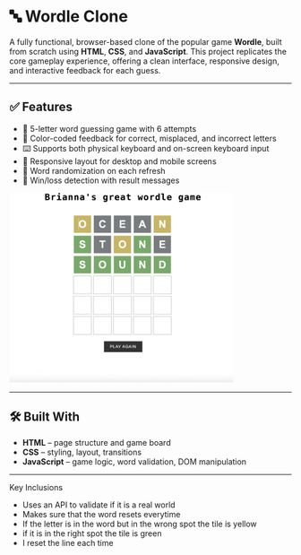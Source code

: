 # 🔤 Wordle Clone

A fully functional, browser-based clone of the popular game **Wordle**, built from scratch using **HTML**, **CSS**, and **JavaScript**. This project replicates the core gameplay experience, offering a clean interface, responsive design, and interactive feedback for each guess.

---

## ✅ Features

- 🎯 5-letter word guessing game with 6 attempts
- 🎨 Color-coded feedback for correct, misplaced, and incorrect letters
- ⌨️ Supports both physical keyboard and on-screen keyboard input
- 📱 Responsive layout for desktop and mobile screens
- 🔁 Word randomization on each refresh
- 🎉 Win/loss detection with result messages
<img src="https://github.com/briannammatey/Wordle/blob/main/wordle.png?raw=true" alt="Wordle Logo" width="400"/>

---

## 🛠️ Built With

- **HTML** – page structure and game board  
- **CSS** – styling, layout, transitions  
- **JavaScript** – game logic, word validation, DOM manipulation

---
Key Inclusions
- Uses an API to validate if it is a real world
- Makes sure that the word resets everytime
- If the letter is in the word but in the wrong spot the tile is yellow
- if it is in the right spot the tile is green
- I reset the line each time
